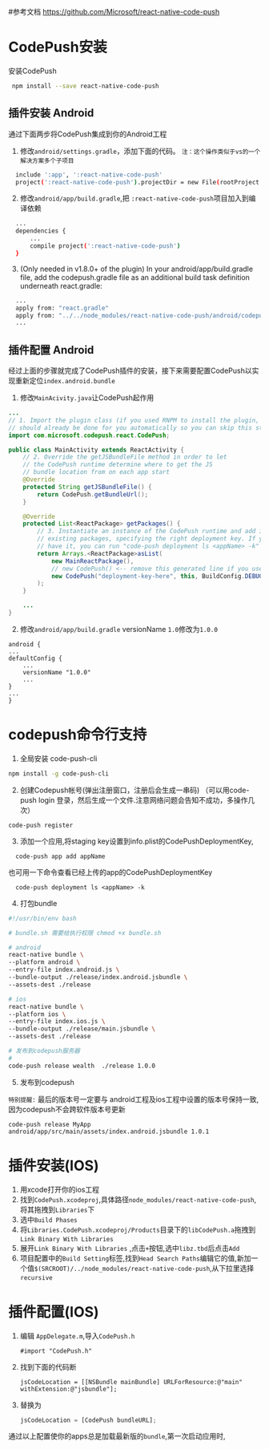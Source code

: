 #参考文档
<a>https://github.com/Microsoft/react-native-code-push</a>
# CodePush安装

安装CodePush

```bash
 npm install --save react-native-code-push
```
  
## 插件安装 Android
通过下面两步将CodePush集成到你的Android工程

1. 修改`android/settings.gradle`，添加下面的代码。 `注：这个操作类似于vs的一个解决方案多个子项目`
 
```bash
  include ':app', ':react-native-code-push'
  project(':react-native-code-push').projectDir = new File(rootProject.projectDir, '../node_modules/react-native-code-push/android/app')
```
2. 修改`android/app/build.gradle`,把 `:react-native-code-push`项目加入到编译依赖
  
```bash
  ...
  dependencies {
      ...
      compile project(':react-native-code-push')
  }
```
3. (Only needed in v1.8.0+ of the plugin) In your android/app/build.gradle file, add the codepush.gradle file as an additional build task definition underneath react.gradle:
```bash
  ...
  apply from: "react.gradle"
  apply from: "../../node_modules/react-native-code-push/android/codepush.gradle"
  ...
```

## 插件配置 Android
经过上面的步骤就完成了CodePush插件的安装，接下来需要配置CodePush以实现重新定位`index.android.bundle`

1. 修改`MainAcivity.java`让CodePush起作用
  
```java
...
// 1. Import the plugin class (if you used RNPM to install the plugin, this
// should already be done for you automatically so you can skip this step).
import com.microsoft.codepush.react.CodePush;

public class MainActivity extends ReactActivity {
    // 2. Override the getJSBundleFile method in order to let
    // the CodePush runtime determine where to get the JS
    // bundle location from on each app start
    @Override
    protected String getJSBundleFile() {
        return CodePush.getBundleUrl();
    }

    @Override
    protected List<ReactPackage> getPackages() {
        // 3. Instantiate an instance of the CodePush runtime and add it to the list of
        // existing packages, specifying the right deployment key. If you don't already 
        // have it, you can run "code-push deployment ls <appName> -k" to retrieve your key.
        return Arrays.<ReactPackage>asList(
            new MainReactPackage(),
            // new CodePush() <-- remove this generated line if you used RNPM for plugin installation.
            new CodePush("deployment-key-here", this, BuildConfig.DEBUG)
        );
    }

    ...
}

```
2. 修改`android/app/build.gradle` versionName `1.0`修改为`1.0.0`

```
android {
...
defaultConfig {
    ...
    versionName "1.0.0"
    ...
}
...
}
```

# codepush命令行支持
1. 全局安装 code-push-cli
  
```bash
npm install -g code-push-cli
```
2. 创建Codepush帐号(弹出注册窗口，注册后会生成一串码)
（可以用code-push login 登录，然后生成一个文件.注意网络问题会告知不成功，多操作几次）

```
code-push register
```
3. 添加一个应用,将staging key设置到info.plist的CodePushDeploymentKey,

```
  code-push app add appName
```
也可用一下命令查看已经上传的app的CodePushDeploymentKey
```
  code-push deployment ls <appName> -k
```
4. 打包bundle

```sh
#!/usr/bin/env bash

# bundle.sh 需要给执行权限 chmod +x bundle.sh

# android
react-native bundle \
--platform android \
--entry-file index.android.js \
--bundle-output ./release/index.android.jsbundle \
--assets-dest ./release

# ios
react-native bundle \
--platform ios \
--entry-file index.ios.js \
--bundle-output ./release/main.jsbundle \
--assets-dest ./release

# 发布到codepush服务器
#
code-push release wealth  ./release 1.0.0
```
5. 发布到codepush

`特别提醒:` 最后的版本号一定要与 android工程及ios工程中设置的版本号保持一致,因为codepush不会跨软件版本号更新
```
code-push release MyApp android/app/src/main/assets/index.android.jsbundle 1.0.1
```

# 插件安装(IOS)
1. 用xcode打开你的ios工程
2. 找到`CodePush.xcodeproj`,具体路径`node_modules/react-native-code-push`,将其拖拽到`Libraries`下
3. 选中`Build Phases`
4. 将`Libraries.CodePush.xcodeproj/Products`目录下的`libCodePush.a`拖拽到`Link Binary With Libraries`
5. 展开`Link Binary With Libraries` ,点击`+`按钮,选中`libz.tbd`后点击`Add`
6. 项目配置中的`Build Setting`标签,找到`Head Search Paths`编辑它的值,新加一个值`$(SRCROOT)/../node_modules/react-native-code-push`,从下拉里选择`recursive`

# 插件配置(IOS)
1. 编辑 `AppDelegate.m`,导入`CodePush.h`

    ```
    #import "CodePush.h"
    ```
2. 找到下面的代码断

    ```
    jsCodeLocation = [[NSBundle mainBundle] URLForResource:@"main" withExtension:@"jsbundle"];
    ```
3. 替换为

    ```js
    jsCodeLocation = [CodePush bundleURL];
    ```
通过以上配置使你的apps总是加载最新版的`bundle`,第一次启动应用时,
